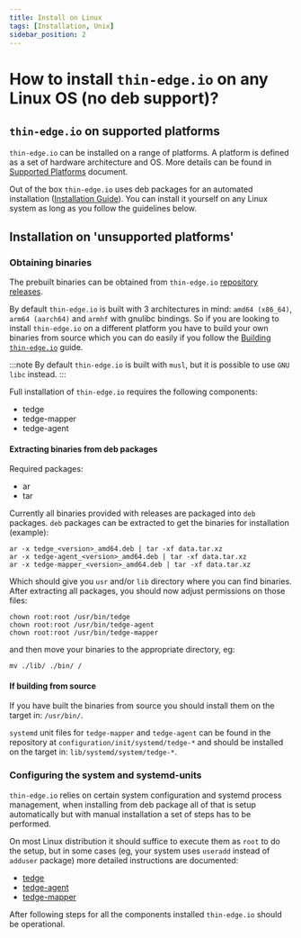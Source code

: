 ```yaml
---
title: Install on Linux
tags: [Installation, Unix]
sidebar_position: 2
---
```


# How to install `thin-edge.io` on any Linux OS (no deb support)?

## `thin-edge.io` on supported platforms

`thin-edge.io` can be installed on a range of platforms.
A platform is defined as a set of hardware architecture and OS.
More details can be found in [Supported Platforms](../../references/supported-platforms.md) document.

Out of the box `thin-edge.io` uses deb packages for an automated installation ([Installation Guide](install.md)).
You can install it yourself on any Linux system as long as you follow the guidelines below.

## Installation on 'unsupported platforms'

### Obtaining binaries

The prebuilt binaries can be obtained from `thin-edge.io` [repository releases](https://github.com/thin-edge/thin-edge.io/releases).

By default `thin-edge.io` is built with 3 architectures in mind:
`amd64 (x86_64)`, `arm64 (aarch64)` and `armhf` with gnulibc bindings.
So if you are looking to install `thin-edge.io` on a different platform
you have to build your own binaries from source
which you can do easily if you follow the [Building `thin-edge.io`](../../contribute/BUILDING.md) guide.

:::note
By default `thin-edge.io` is built with `musl`, but it is possible to use `GNU libc` instead.
:::

Full installation of `thin-edge.io` requires the following components:

* tedge
* tedge-mapper
* tedge-agent

#### Extracting binaries from deb packages

Required packages:
* ar
* tar

Currently all binaries provided with releases are packaged into `deb` packages.
`deb` packages can be extracted to get the binaries for installation (example):

```shell
ar -x tedge_<version>_amd64.deb | tar -xf data.tar.xz
ar -x tedge-agent_<version>_amd64.deb | tar -xf data.tar.xz
ar -x tedge-mapper_<version>_amd64.deb | tar -xf data.tar.xz
```

Which should give you `usr` and/or `lib` directory where you can find binaries.
After extracting all packages, you should now adjust permissions on those files:

```shell
chown root:root /usr/bin/tedge
chown root:root /usr/bin/tedge-agent
chown root:root /usr/bin/tedge-mapper
```

and then move your binaries to the appropriate directory, eg:

```shell
mv ./lib/ ./bin/ /
```

#### If building from source

If you have built the binaries from source you should install them on the target in: `/usr/bin/`.

`systemd` unit files for `tedge-mapper` and `tedge-agent` can be found in the repository at `configuration/init/systemd/tedge-*` and should be installed on the target in: `lib/systemd/system/tedge-*`.

### Configuring the system and systemd-units

`thin-edge.io` relies on certain system configuration and systemd process management, when installing from deb package all of that is setup automatically but with manual installation a set of steps has to be performed.

On most Linux distribution it should suffice to execute them as `root` to do the setup, but in some cases (eg, your system uses `useradd` instead of `adduser` package) more detailed instructions are documented:

* [tedge](https://github.com/thin-edge/thin-edge.io/blob/main/configuration/debian/tedge/postinst)
* [tedge-agent](https://github.com/thin-edge/thin-edge.io/blob/main/configuration/debian/tedge-agent/postinst)
* [tedge-mapper](https://github.com/thin-edge/thin-edge.io/blob/main/configuration/debian/tedge-mapper/postinst)

After following steps for all the components installed `thin-edge.io` should be operational.
